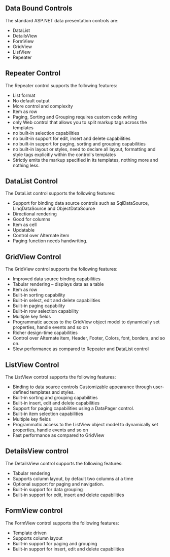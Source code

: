## Data Bound Controls

The standard ASP.NET data presentation controls are:

- DataList
- DetailsView
- FormView
- GridView
- ListView
- Repeater

## Repeater Control

The Repeater control supports the following features:

- List format
- No default output
- More control and complexity
- Item as row
- Paging, Sorting and Grouping requires custom code writing
- only Web control that allows you to split markup tags across the templates
- no built-in selection capabilities
- no built-in support for edit, insert and delete capabilities
- no built-in support for paging, sorting and grouping capabilities
- no built-in layout or styles, need to declare all layout, formatting and style tags explicitly within the control's templates
- Strictly emits the markup specified in its templates, nothing more and nothing less.

## DataList Control

The DataList control supports the following features:



- Support for binding data source controls such as SqlDataSource, LinqDataSource and ObjectDataSource
- Directional rendering
- Good for columns
- Item as cell
- Updatable
- Control over Alternate item
- Paging function needs handwriting.

## GridView Control

The GridView control supports the following features:

- Improved data source binding capabilities
- Tabular rendering – displays data as a table
- Item as row
- Built-in sorting capability
- Built-in select, edit and delete capabilities
- Built-in paging capability
- Built-in row selection capability
- Multiple key fields
- Programmatic access to the GridView object model to dynamically set properties, handle events and so on
- Richer design-time capabilities
- Control over Alternate item, Header, Footer, Colors, font, borders, and so on.
- Slow performance as compared to Repeater and DataList control

## ListView Control

The ListView control supports the following features:



- Binding to data source controls Customizable appearance through user-defined templates and styles.
- Built-in sorting and grouping capabilities
- Built-in insert, edit and delete capabilities
- Support for paging capabilities using a DataPager control.
- Built-in item selection capabilities
- Multiple key fields
- Programmatic access to the ListView object model to dynamically set properties, handle events and so on
- Fast performance as compared to GridView

## DetailsView control

The DetailsView control supports the following features:



- Tabular rendering
- Supports column layout, by default two columns at a time
- Optional support for paging and navigation.
- Built-in support for data grouping
- Built-in support for edit, insert and delete capabilities

## FormView control

The FormView control supports the following features:

- Template driven
- Supports column layout
- Built-in support for paging and grouping
- Built-in support for insert, edit and delete capabilities

